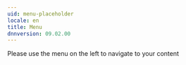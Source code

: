 ```yaml
---
uid: menu-placeholder
locale: en
title: Menu
dnnversion: 09.02.00
---
```


Please use the menu on the left to navigate to your content
